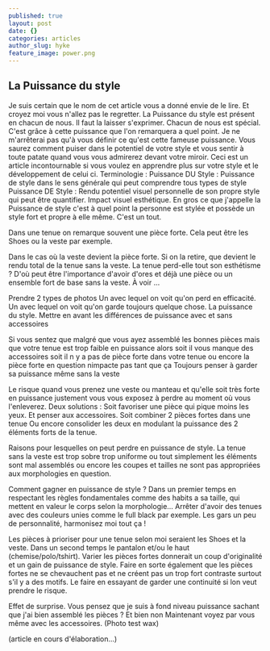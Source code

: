 ```yaml
---
published: true
layout: post
date: {}
categories: articles
author_slug: hyke
feature_image: power.png
---
```

## La Puissance du style 

Je suis certain que le nom de cet article vous a donné envie de le lire. Et croyez moi vous n'allez pas le regretter. La Puissance du style est présent en chacun de nous. Il faut la laisser s'exprimer. Chacun de nous est spécial. C'est grâce à cette puissance que l'on remarquera a quel point. Je ne m'arrêterai pas qu'à vous définir ce qu'est cette fameuse puissance. Vous saurez comment puiser dans le potentiel de votre style et vous sentir à toute patate quand vous vous admirerez devant votre miroir.
Ceci est un article incontournable si vous voulez en apprendre plus sur votre style et le développement de celui ci.
Terminologie : 
Puissance DU Style : Puissance de style dans le sens générale qui peut comprendre tous types de style
Puissance DE Style : Rendu potentiel visuel personnelle de son propre style qui peut être quantifier. Impact visuel esthétique. En gros ce que j'appelle la Puissance de style c'est à quel point la personne est stylée et possède un style fort et propre à elle même. C'est un tout.

Dans une tenue on remarque souvent une pièce forte. Cela peut être les Shoes ou la veste par exemple.

Dans le cas où la veste devient la pièce forte. Si on la retire, que devient le rendu total de la tenue sans la veste. La tenue perd-elle tout son esthétisme ? D'où peut être l'importance d'avoir d'ores et déjà une pièce ou un ensemble fort de base sans la veste. À voir ...

Prendre 2 types de photos
Un avec lequel on voit qu'on perd en efficacité.
Un avec lequel on voit qu'on garde toujours quelque chose.
La puissance du style.
Mettre en avant les différences de puissance avec et sans accessoires

Si vous sentez que malgré que vous ayez assemblé les bonnes pièces mais que votre tenue est trop faible en puissance alors soit il vous manque des accessoires soit il n y a pas de pièce forte dans votre tenue ou encore la pièce forte en question nimpacte pas tant que ça 
Toujours penser à garder sa puissance même sans la veste

Le risque quand vous prenez une veste ou manteau et qu'elle soit très forte en puissance justement vous vous exposez à perdre au moment où vous l'enleverez.
Deux solutions :
Soit favoriser une pièce qui pique moins les yeux. Et penser aux accessoires. 
Soit combiner 2 pièces fortes dans une tenue
Ou encore consolider les deux en modulant la puissance des 2 éléments forts de la tenue.

Raisons pour lesquelles on peut perdre en puissance de style.
La tenue sans la veste est trop sobre trop uniforme ou tout simplement les éléments sont mal assemblés ou encore les coupes et tailles ne sont pas appropriées aux morphologies en question.

Comment gagner en puissance de style ?
Dans un premier temps en respectant les règles fondamentales comme des habits a sa taille, qui mettent en valeur le corps selon la morphologie...
Arrêter d'avoir des tenues avec des couleurs unies comme le full black par exemple. Les gars un peu de personnalité, harmonisez moi tout ça !

Les pièces à prioriser pour une tenue selon moi seraient les Shoes et la veste. Dans un second temps le pantalon et/ou le haut (chemise/polo/tshirt).
Varier les pièces fortes donnerait un coup d'originalité et un gain de puissance de style. Faire en sorte également que les pièces fortes ne se chevauchent pas et ne créent pas un trop fort contraste surtout s'il y a des motifs. Le faire en essayant de garder une continuité si lon veut prendre le risque.

Effet de surprise. Vous pensez que je suis à fond niveau puissance sachant que j'ai bien assemblé les pièces ? Et bien non
Maintenant voyez par vous même avec les accessoires. (Photo test wax)

(article en cours d'élaboration...)
